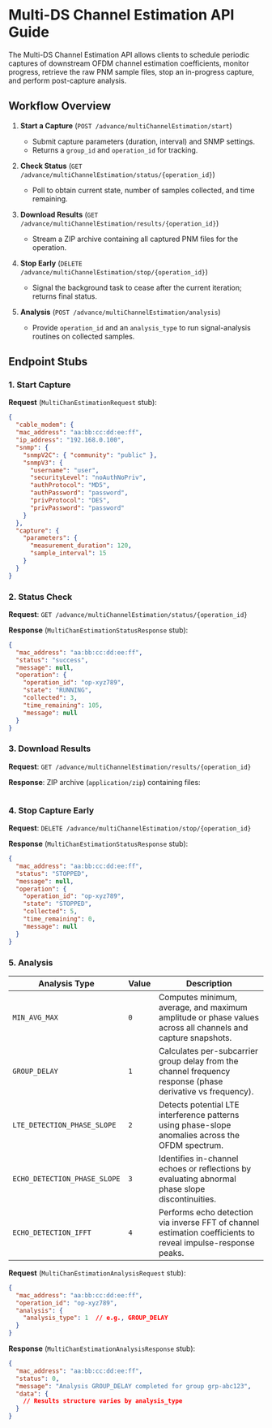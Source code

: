 # Multi-DS Channel Estimation API Guide

The Multi-DS Channel Estimation API allows clients to schedule periodic captures of downstream OFDM channel estimation coefficients, monitor progress, retrieve the raw PNM sample files, stop an in-progress capture, and perform post-capture analysis.

## Workflow Overview

1. **Start a Capture** (`POST /advance/multiChannelEstimation/start`)

   * Submit capture parameters (duration, interval) and SNMP settings.
   * Returns a `group_id` and `operation_id` for tracking.

2. **Check Status** (`GET /advance/multiChannelEstimation/status/{operation_id}`)

   * Poll to obtain current state, number of samples collected, and time remaining.

3. **Download Results** (`GET /advance/multiChannelEstimation/results/{operation_id}`)

   * Stream a ZIP archive containing all captured PNM files for the operation.

4. **Stop Early** (`DELETE /advance/multiChannelEstimation/stop/{operation_id}`)

   * Signal the background task to cease after the current iteration; returns final status.

5. **Analysis** (`POST /advance/multiChannelEstimation/analysis`)

   * Provide `operation_id` and an `analysis_type` to run signal-analysis routines on collected samples.


## Endpoint Stubs

### 1. Start Capture

**Request** (`MultiChanEstimationRequest` stub):

```json
{
  "cable_modem": {
  "mac_address": "aa:bb:cc:dd:ee:ff",
  "ip_address": "192.168.0.100",
  "snmp": {
    "snmpV2C": { "community": "public" },
    "snmpV3": {
      "username": "user",
      "securityLevel": "noAuthNoPriv",
      "authProtocol": "MD5",
      "authPassword": "password",
      "privProtocol": "DES",
      "privPassword": "password"
    }
  },
  "capture": {
    "parameters": {
      "measurement_duration": 120,
      "sample_interval": 15
    }
  }
}
```

### 2. Status Check

**Request**: `GET /advance/multiChannelEstimation/status/{operation_id}`

**Response** (`MultiChanEstimationStatusResponse` stub):

```json
{
  "mac_address": "aa:bb:cc:dd:ee:ff",
  "status": "success",
  "message": null,
  "operation": {
    "operation_id": "op-xyz789",
    "state": "RUNNING",
    "collected": 3,
    "time_remaining": 105,
    "message": null
  }
}
```

### 3. Download Results

**Request**: `GET /advance/multiChannelEstimation/results/{operation_id}`

**Response**: ZIP archive (`application/zip`) containing files:

```shell

```

### 4. Stop Capture Early

**Request**: `DELETE /advance/multiChannelEstimation/stop/{operation_id}`

**Response** (`MultiChanEstimationStatusResponse` stub):
```json
{
  "mac_address": "aa:bb:cc:dd:ee:ff",
  "status": "STOPPED",
  "message": null,
  "operation": {
    "operation_id": "op-xyz789",
    "state": "STOPPED",
    "collected": 5,
    "time_remaining": 0,
    "message": null
  }
}
````

### 5. Analysis


| Analysis Type                | Value | Description                                                                                                  |
| ---------------------------- | ----- | ------------------------------------------------------------------------------------------------------------ |
| `MIN_AVG_MAX`                | `0`   | Computes minimum, average, and maximum amplitude or phase values across all channels and capture snapshots.  |
| `GROUP_DELAY`                | `1`   | Calculates per-subcarrier group delay from the channel frequency response (phase derivative vs frequency).   |
| `LTE_DETECTION_PHASE_SLOPE`  | `2`   | Detects potential LTE interference patterns using phase-slope anomalies across the OFDM spectrum.            |
| `ECHO_DETECTION_PHASE_SLOPE` | `3`   | Identifies in-channel echoes or reflections by evaluating abnormal phase slope discontinuities.              |
| `ECHO_DETECTION_IFFT`        | `4`   | Performs echo detection via inverse FFT of channel estimation coefficients to reveal impulse-response peaks. |


**Request** (`MultiChanEstimationAnalysisRequest` stub):

```json
{
  "mac_address": "aa:bb:cc:dd:ee:ff",
  "operation_id": "op-xyz789",
  "analysis": {
    "analysis_type": 1  // e.g., GROUP_DELAY
  }
}
```

**Response** (`MultiChanEstimationAnalysisResponse` stub):

```json
{
  "mac_address": "aa:bb:cc:dd:ee:ff",
  "status": 0,
  "message": "Analysis GROUP_DELAY completed for group grp-abc123",
  "data": {
    // Results structure varies by analysis_type
  }
}
```

